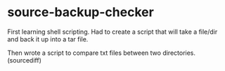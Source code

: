 # source-backup-checker

First learning shell scripting. Had to create a script that will take a file/dir and 
back it up into a tar file.

Then wrote a script to compare txt files between two directories. (sourcediff)
